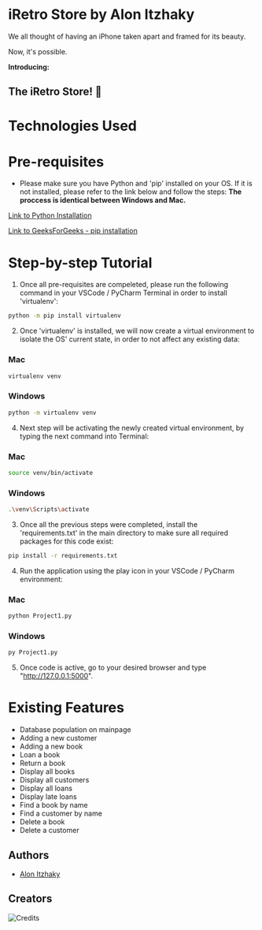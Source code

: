 <!-- Put photo of store. -->
<!-- ![Logo]()  --> 

# iRetro Store by Alon Itzhaky

We all thought of having an iPhone taken apart and framed for its beauty.

Now, it's possible. 

**Introducing:**

<h2>The iRetro Store! 🍎</h2>

# Technologies Used

# Pre-requisites
- Please make sure you have Python and 'pip' installed on your OS. 
If it is not installed, please refer to the link below and follow the steps: **The proccess is identical between Windows and Mac.**

[Link to Python Installation](https://www.python.org/downloads/)
<br>

[Link to GeeksForGeeks - pip installation](https://www.geeksforgeeks.org/how-to-install-pip-on-windows/)

# Step-by-step Tutorial

1. Once all pre-requisites are compeleted, please run the following command in your VSCode / PyCharm Terminal in order to install 'virtualenv': 
```bash
python -m pip install virtualenv
```

2. Once 'virtualenv' is installed, we will now create a virtual environment to isolate the OS' current state, in order to not affect any existing data: 

### Mac
```bash
virtualenv venv
```
### Windows
```bash
python -m virtualenv venv
```

4. Next step will be activating the newly created virtual environment, by typing the next command into Terminal: 

### Mac
```bash
source venv/bin/activate
```
### Windows
```bash
.\venv\Scripts\activate
```

3. Once all the previous steps were completed, install the 'requirements.txt' in the main directory to make sure all required packages for this code exist: 
```bash
pip install -r requirements.txt
```

4. Run the application using the play icon in your VSCode / PyCharm environment:

### Mac
```bash
python Project1.py
```
### Windows
```bash
py Project1.py
```

5. Once code is active, go to your desired browser and type "http://127.0.0.1:5000". 

# Existing Features
- Database population on mainpage
- Adding a new customer
- Adding a new book
- Loan a book
- Return a book
- Display all books
- Display all customers
- Display all loans
- Display late loans
- Find a book by name
- Find a customer by name
- Delete a book
- Delete a customer

## Authors

- [Alon Itzhaky](https:/www.instagram.com/alon.itzhaky)

## Creators

![Credits](https://img.shields.io/badge/Creator-Alon%20Itzhaky-informational)



